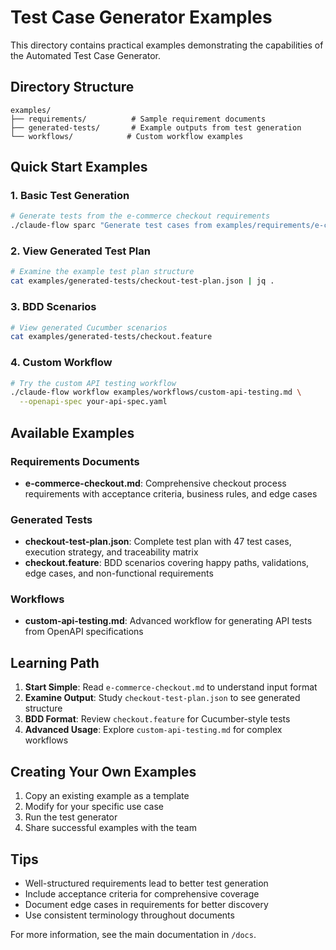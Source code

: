 # Test Case Generator Examples

This directory contains practical examples demonstrating the capabilities of the Automated Test Case Generator.

## Directory Structure

```
examples/
├── requirements/          # Sample requirement documents
├── generated-tests/       # Example outputs from test generation
└── workflows/            # Custom workflow examples
```

## Quick Start Examples

### 1. Basic Test Generation
```bash
# Generate tests from the e-commerce checkout requirements
./claude-flow sparc "Generate test cases from examples/requirements/e-commerce-checkout.md"
```

### 2. View Generated Test Plan
```bash
# Examine the example test plan structure
cat examples/generated-tests/checkout-test-plan.json | jq .
```

### 3. BDD Scenarios
```bash
# View generated Cucumber scenarios
cat examples/generated-tests/checkout.feature
```

### 4. Custom Workflow
```bash
# Try the custom API testing workflow
./claude-flow workflow examples/workflows/custom-api-testing.md \
  --openapi-spec your-api-spec.yaml
```

## Available Examples

### Requirements Documents
- **e-commerce-checkout.md**: Comprehensive checkout process requirements with acceptance criteria, business rules, and edge cases

### Generated Tests
- **checkout-test-plan.json**: Complete test plan with 47 test cases, execution strategy, and traceability matrix
- **checkout.feature**: BDD scenarios covering happy paths, validations, edge cases, and non-functional requirements

### Workflows
- **custom-api-testing.md**: Advanced workflow for generating API tests from OpenAPI specifications

## Learning Path

1. **Start Simple**: Read `e-commerce-checkout.md` to understand input format
2. **Examine Output**: Study `checkout-test-plan.json` to see generated structure
3. **BDD Format**: Review `checkout.feature` for Cucumber-style tests
4. **Advanced Usage**: Explore `custom-api-testing.md` for complex workflows

## Creating Your Own Examples

1. Copy an existing example as a template
2. Modify for your specific use case
3. Run the test generator
4. Share successful examples with the team

## Tips

- Well-structured requirements lead to better test generation
- Include acceptance criteria for comprehensive coverage
- Document edge cases in requirements for better discovery
- Use consistent terminology throughout documents

For more information, see the main documentation in `/docs`.